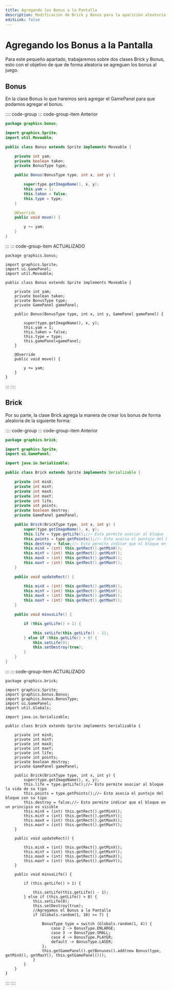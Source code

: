 ```yaml
---
title: Agregando los Bonus a la Pantalla
description: Modificación de Brick y Bonus para la aparición aleatoria de Bonus en juego.
editLink: false
---
```


# Agregando los Bonus a la Pantalla

Para este pequeño apartado, trabajaremos sobre dos clases Brick y Bonus, esto con el objetivo de que de forma aleatoria
se agreguen los bonus al juego.

## Bonus <Badge type="warning" text="Modificada" vertical="middle" />

En la clase Bonus lo que haremos será agregar el GamePanel para que podamos agregar el bonus.

:::: code-group
::: code-group-item Anterior

```java
package graphics.bonus;

import graphics.Sprite;
import util.Moveable;

public class Bonus extends Sprite implements Moveable {

    private int yam;
    private boolean taken;
    private BonusType type;

    public Bonus(BonusType type, int x, int y) {

        super(type.getImageName(), x, y);
        this.yam = 1;
        this.taken = false;
        this.type = type;
    }

    @Override
    public void move() {

        y += yam;
    }
}
```

:::
::: code-group-item ACTUALIZADO

```java{4,12,14,20}
package graphics.bonus;

import graphics.Sprite;
import ui.GamePanel;
import util.Moveable;

public class Bonus extends Sprite implements Moveable {

    private int yam;
    private boolean taken;
    private BonusType type;
    private GamePanel gamePanel;

    public Bonus(BonusType type, int x, int y, GamePanel gamePanel) {

        super(type.getImageName(), x, y);
        this.yam = 1;
        this.taken = false;
        this.type = type;
        this.gamePanel=gamePanel;
    }

    @Override
    public void move() {

        y += yam;
    }
}
```

:::
::::

## Brick <Badge type="warning" text="Modificada" vertical="middle" />

Por su parte, la clase Brick agrega la manera de crear los bonus de forma aleatoria de la siguiente forma:

:::: code-group
::: code-group-item Anterior

```java
package graphics.brick;

import graphics.Sprite;
import ui.GamePanel;

import java.io.Serializable;

public class Brick extends Sprite implements Serializable {

    private int minX;
    private int minY;
    private int maxX;
    private int maxY;
    private int life;
    private int points;
    private boolean destroy;
    private GamePanel gamePanel;

    public Brick(BrickType type, int x, int y) {
        super(type.getImageName(), x, y);
        this.life = type.getLife();//⇽ Esto permite asociar al bloque la vida de su tipo
        this.points = type.getPoints();//⇽ Esto asocia el puntaje del bloque con su tipo
        this.destroy = false;//⇽ Esto permite indicar que el bloque en un principio es visible
        this.minX = (int) this.getRect().getMinX();
        this.minY = (int) this.getRect().getMinY();
        this.maxX = (int) this.getRect().getMaxX();
        this.maxY = (int) this.getRect().getMaxY();
    }

    public void updateRect() {

        this.minX = (int) this.getRect().getMinX();
        this.minY = (int) this.getRect().getMinY();
        this.maxX = (int) this.getRect().getMaxX();
        this.maxY = (int) this.getRect().getMaxY();
    }

    public void minusLife() {

        if (this.getLife() > 1) {

            this.setLife(this.getLife() - 1);
        } else if (this.getLife() > 0) {
            this.setLife(0);
            this.setDestroy(true);
        }
    }
}
```

:::
::: code-group-item ACTUALIZADO

```java{4,5,7,49-59}
package graphics.brick;

import graphics.Sprite;
import graphics.bonus.Bonus;
import graphics.bonus.BonusType;
import ui.GamePanel;
import util.Globals;

import java.io.Serializable;

public class Brick extends Sprite implements Serializable {

    private int minX;
    private int minY;
    private int maxX;
    private int maxY;
    private int life;
    private int points;
    private boolean destroy;
    private GamePanel gamePanel;

    public Brick(BrickType type, int x, int y) {
        super(type.getImageName(), x, y);
        this.life = type.getLife();//⇽ Esto permite asociar al bloque la vida de su tipo
        this.points = type.getPoints();//⇽ Esto asocia el puntaje del bloque con su tipo
        this.destroy = false;//⇽ Esto permite indicar que el bloque en un principio es visible
        this.minX = (int) this.getRect().getMinX();
        this.minY = (int) this.getRect().getMinY();
        this.maxX = (int) this.getRect().getMaxX();
        this.maxY = (int) this.getRect().getMaxY();
    }

    public void updateRect() {

        this.minX = (int) this.getRect().getMinX();
        this.minY = (int) this.getRect().getMinY();
        this.maxX = (int) this.getRect().getMaxX();
        this.maxY = (int) this.getRect().getMaxY();
    }

    public void minusLife() {

        if (this.getLife() > 1) {

            this.setLife(this.getLife() - 1);
        } else if (this.getLife() > 0) {
            this.setLife(0);
            this.setDestroy(true);
            //Agregamos el Bonus a la Pantalla
            if (Globals.random(1, 10) >= 7) {

                BonusType type = switch (Globals.random(1, 4)) {
                    case 2 -> BonusType.ENLARGE;
                    case 3 -> BonusType.SMALL;
                    case 4 -> BonusType.PLAYER;
                    default -> BonusType.LASER;
                };
                this.getGamePanel().getBonuses().add(new Bonus(type, getMinX(), getMaxY(), this.getGamePanel()));
            }
        }
    }
}
```

:::
::::
